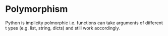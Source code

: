 # Polymorphism
Python is implicity polmorphic i.e. functions can take arguments of different t ypes (e.g. list, string, dicts) and still work accordingly.
